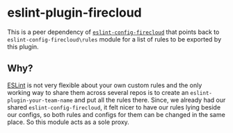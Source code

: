 # eslint-plugin-firecloud 

This is a peer dependency of [`eslint-config-firecloud`](https://github.com/tobiipro/eslint-config-firecloud) that points back to `eslint-config-firecloud\rules` module for a list of rules to be exported by this plugin. 

## Why?

[ESLint](https://eslint.org/) is not very flexible about your own custom rules and the only working way to share them across several repos is to create an `eslint-plugin-your-team-name` and put all the rules there. Since, we already had our shared `eslint-config-firecloud`, it felt nicer to have our rules lying beside our configs, so both rules and configs for them can be changed in the same place. So this module acts as a sole proxy.